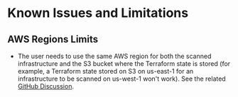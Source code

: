 # Known Issues and Limitations

## AWS Regions Limits

- The user needs to use the same AWS region for both the scanned infrastructure and the S3 bucket where the Terraform state is stored (for example, a Terraform state stored on S3 on us-east-1 for an infrastructure to be scanned on us-west-1 won't work). See the related [GitHub Discussion](https://github.com/cloudskiff/driftctl/discussions/130).
